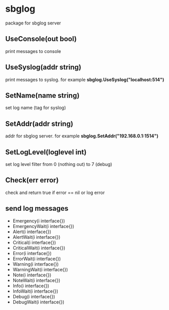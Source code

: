 # sbglog
package for sbglog server



## UseConsole(out bool)
print messages to console

## UseSyslog(addr string)
print messages to syslog. for example __sbglog.UseSyslog("localhost:514")__


## SetName(name string)
set log name (tag for syslog)

## SetAddr(addr string)
addr for sbglog server. for example __sbglog.SetAddr("192.168.0.1:1514")__

## SetLogLevel(loglevel int)
set log level filter from 0 (nothing out) to 7 (debug)

## Check(err error)
check and return true if error == nil or log error

## send log messages
* Emergency(i interface{})
* EmergencyWait(i interface{})
* Alert(i interface{})
* AlertWait(i interface{})
* Critical(i interface{})
* CriticalWait(i interface{})
* Error(i interface{})
* ErrorWait(i interface{})
* Warning(i interface{})
* WarningWait(i interface{})
* Note(i interface{})
* NoteWait(i interface{})
* Info(i interface{})
* InfoWait(i interface{})
* Debug(i interface{})
* DebugWait(i interface{})



